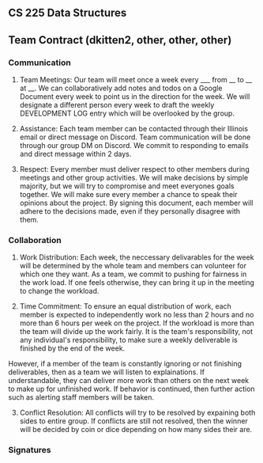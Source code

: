 ## CS 225 Data Structures

## Team Contract (dkitten2, other, other, other)

### Communication
1. Team Meetings: Our team will meet once a week every ___ from __ to __ at __.
We can collaboratively add notes and todos on a Google Document every week to 
point us in the direction for the week. We will designate a different person every week to
draft the weekly DEVELOPMENT LOG entry which will be overlooked by the group. 

2. Assistance: Each team member can be contacted through their Illinois email or
direct message on Discord. Team communication will be done through our group DM
on Discord. We commit to responding to emails and direct message within 2 days. 

3. Respect: Every member must deliver respect to other members during meetings and
other group activities. We will make decisions by simple majority, but we will try
to compromise and meet everyones goals together. We will make sure every member
a chance to speak their opinions about the project. By signing this document, each
member will adhere to the decisions made, even if they personally disagree with them.

### Collaboration
1. Work Distribution: Each week, the neccessary delivarables for the week will be
determined by the whole team and members can volunteer for which one they want. 
As a team, we commit to pushing for fairness in the work load. If one feels otherwise,
they can bring it up in the meeting to change the workload. 

2. Time Commitment: To ensure an equal distribution of work, each member is expected to
independently work no less than 2 hours and no more than 6 hours per week on the project.
If the workload is more than the team will divide up the work fairly. It is the team's 
responsibility, not any individual's responsibility, to make sure a weekly deliverable
is finished by the end of the week. 

However, if a member of the team is constantly 
ignoring or not finishing deliverables, then as a team we will listen to explainations. 
If understandable, they can deliver more work than others on the next week to make up
for unfinished work. If behavior is continued, then further action such as alerting staff
members will be taken.

3. Conflict Resolution: All conflicts will try to be resolved by expaining both sides 
to entire group. If conflicts are still not resolved, then the winner will be decided
by coin or dice depending on how many sides their are.

### Signatures

